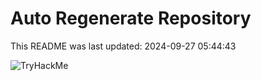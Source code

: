 # Auto Regenerate Repository

This README was last updated: 2024-09-27 05:44:43

 ![TryHackMe](https://tryhackme.com/badge/533634)